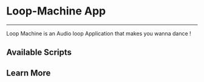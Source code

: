# Loop-Machine App
*** 
Loop Machine is an Audio loop Application that makes you wanna dance ! 





## Available Scripts


## Learn More
